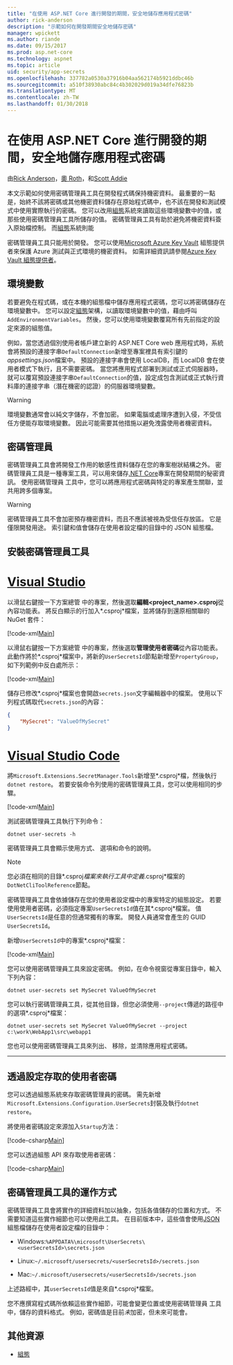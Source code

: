 ```yaml
---
title: "在使用 ASP.NET Core 進行開發的期間，安全地儲存應用程式密碼"
author: rick-anderson
description: "示範如何在開發期間安全地儲存密碼"
manager: wpickett
ms.author: riande
ms.date: 09/15/2017
ms.prod: asp.net-core
ms.technology: aspnet
ms.topic: article
uid: security/app-secrets
ms.openlocfilehash: 337782a0530a37916b04aa562174b5921ddbc46b
ms.sourcegitcommit: a510f38930abc84c4b302029d019a34dfe76823b
ms.translationtype: MT
ms.contentlocale: zh-TW
ms.lasthandoff: 01/30/2018
---
```

# <a name="safe-storage-of-app-secrets-during-development-in-aspnet-core"></a>在使用 ASP.NET Core 進行開發的期間，安全地儲存應用程式密碼

由[Rick Anderson](https://twitter.com/RickAndMSFT)，[奧 Roth](https://github.com/danroth27)，和[Scott Addie](https://scottaddie.com) 

本文示範如何使用密碼管理員工具在開發程式碼保持機密資料。 最重要的一點是，始終不該將密碼或其他機密資料儲存在原始程式碼中，也不該在開發和測試模式中使用實際執行的密碼。 您可以改用[組態](xref:fundamentals/configuration/index)系統來讀取這些環境變數中的值，或那些使用密碼管理員工具所儲存的值。 密碼管理員工具有助於避免將機密資料簽入原始檔控制。 而[組態](xref:fundamentals/configuration/index)系統則能

密碼管理員工具只能用於開發。 您可以使用[Microsoft Azure Key Vault](https://azure.microsoft.com/services/key-vault/) 組態提供者來保護 Azure 測試與正式環境的機密資料。 如需詳細資訊請參閱[Azure Key Vault 組態提供者](https://docs.microsoft.com/aspnet/core/security/key-vault-configuration)。

## <a name="environment-variables"></a>環境變數

若要避免在程式碼，或在本機的組態檔中儲存應用程式密碼，您可以將密碼儲存在環境變數中。 您可以設定[組態](xref:fundamentals/configuration/index)架構，以讀取環境變數中的值，藉由呼叫`AddEnvironmentVariables`。 然後，您可以使用環境變數覆寫所有先前指定的設定來源的組態值。

例如，當您透過個別使用者帳戶建立新的 ASP.NET Core web 應用程式時，系統會將預設的連接字串`DefaultConnection`新增至專案裡具有索引鍵的*appsettings.json*檔案中。 預設的連接字串會使用 LocalDB，而 LocalDB 會在使用者模式下執行，且不需要密碼。 當您將應用程式部署到測試或正式伺服器時，就可以覆寫預設連接字串`DefaultConnection`的值，設定成包含測試或正式執行資料庫的連接字串（潛在機密的認證）的伺服器環境變數。

>[!WARNING]
> 環境變數通常會以純文字儲存，不會加密。 如果電腦或處理序遭到入侵，不受信任方便能存取環境變數。 因此可能需要其他措施以避免洩露使用者機密資料。

## <a name="secret-manager"></a>密碼管理員

密碼管理員工具會將開發工作用的敏感性資料儲存在您的專案樹狀結構之外。 密碼管理員工具是一種專案工具，可以用來儲存[.NET Core](https://www.microsoft.com/net/core)專案在開發期間的秘密資訊。 使用密碼管理員 工具中，您可以將應用程式密碼與特定的專案產生關聯，並共用跨多個專案。

>[!WARNING]
> 密碼管理員工具不會加密預存機密資料，而且不應該被視為受信任存放區。 它是僅限開發用途。 索引鍵和值會儲存在使用者設定檔的目錄中的 JSON 組態檔。

## <a name="installing-the-secret-manager-tool"></a>安裝密碼管理員工具

# <a name="visual-studiotabvisual-studio"></a>[Visual Studio](#tab/visual-studio)

以滑鼠右鍵按一下方案總管 中的專案，然後選取**編輯\<project_name\>.csproj**從內容功能表。 將反白顯示的行加入*.csproj*檔案，並將儲存到還原相關聯的 NuGet 套件：

[!code-xml[Main](app-secrets/sample/UserSecrets/UserSecrets-before.csproj?highlight=10)]

以滑鼠右鍵按一下方案總管 中的專案，然後選取**管理使用者密碼**從內容功能表。 此動作將於*.csproj*檔案中，將新的`UserSecretsId`節點新增至`PropertyGroup`，如下列範例中反白處所示：

[!code-xml[Main](app-secrets/sample/UserSecrets/UserSecrets-after.csproj?highlight=4)]

儲存已修改*.csproj*檔案也會開啟`secrets.json`文字編輯器中的檔案。 使用以下列程式碼取代`secrets.json`的內容：

```json
{
    "MySecret": "ValueOfMySecret"
}
```

# <a name="visual-studio-codetabvisual-studio-code"></a>[Visual Studio Code](#tab/visual-studio-code)

將`Microsoft.Extensions.SecretManager.Tools`新增至*.csproj*檔，然後執行`dotnet restore`。 若要安裝命令列使用的密碼管理員工具，您可以使用相同的步驟。

[!code-xml[Main](app-secrets/sample/UserSecrets/UserSecrets-before.csproj?highlight=10)]

測試密碼管理員工具執行下列命令：

```console
dotnet user-secrets -h
```

密碼管理員工具會顯示使用方式、 選項和命令的說明。

> [!NOTE]
> 您必須在相同的目錄*.csproj*檔案來執行工具中定義*.csproj*檔案的`DotNetCliToolReference`節點。

密碼管理員工具會依據儲存在您的使用者設定檔中的專案特定的組態設定。 若要使用使用者密碼，必須指定專案`UserSecretsId`值在其*.csproj*檔案。 值`UserSecretsId`是任意的但通常獨有的專案。 開發人員通常會產生的 GUID `UserSecretsId`。

新增`UserSecretsId`中的專案*.csproj*檔案：

[!code-xml[Main](app-secrets/sample/UserSecrets/UserSecrets-after.csproj?highlight=4)]

您可以使用密碼管理員工具來設定密碼。 例如，在命令視窗從專案目錄中，輸入下列內容：

```console
dotnet user-secrets set MySecret ValueOfMySecret
```

您可以執行密碼管理員工具，從其他目錄，但您必須使用`--project`傳遞的路徑中的選項*.csproj*檔案：
 
```console
dotnet user-secrets set MySecret ValueOfMySecret --project c:\work\WebApp1\src\webapp1
```

您也可以使用密碼管理員工具來列出、 移除，並清除應用程式密碼。

-----

## <a name="accessing-user-secrets-via-configuration"></a>透過設定存取的使用者密碼

您可以透過組態系統來存取密碼管理員的密碼。 需先新增`Microsoft.Extensions.Configuration.UserSecrets`封裝及執行`dotnet restore`。

將使用者密碼設定來源加入`Startup`方法：

[!code-csharp[Main](app-secrets/sample/UserSecrets/Startup.cs?highlight=16-19)]

您可以透過組態 API 來存取使用者密碼：

[!code-csharp[Main](app-secrets/sample/UserSecrets/Startup.cs?highlight=26-29)]

## <a name="how-the-secret-manager-tool-works"></a>密碼管理員工具的運作方式

密碼管理員工具會將實作的詳細資料加以抽象，包括各值儲存的位置和方式。 不需要知道這些實作細節也可以使用此工具。 在目前版本中，這些值會使用[JSON](http://json.org/)組態檔儲存在使用者設定檔的目錄中：

* Windows:`%APPDATA%\microsoft\UserSecrets\<userSecretsId>\secrets.json`

* Linux:`~/.microsoft/usersecrets/<userSecretsId>/secrets.json`

* Mac:`~/.microsoft/usersecrets/<userSecretsId>/secrets.json`

上述路經中，其`userSecretsId`值是來自*.csproj*檔案。

您不應撰寫程式碼所依賴這些實作細節，可能會變更位置或使用密碼管理員 工具中，儲存的資料格式。 例如，密碼值是目前*未*加密，但未來可能會。

## <a name="additional-resources"></a>其他資源

* [組態](xref:fundamentals/configuration/index)
